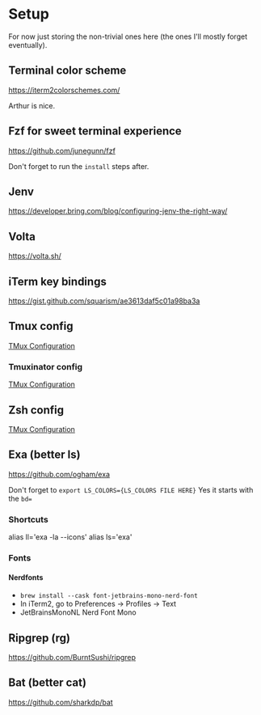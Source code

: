 # Setup

For now just storing the non-trivial ones here (the ones I'll mostly forget eventually).

## Terminal color scheme

https://iterm2colorschemes.com/

Arthur is nice.

## Fzf for sweet terminal experience

https://github.com/junegunn/fzf

Don't forget to run the `install` steps after.

## Jenv

https://developer.bring.com/blog/configuring-jenv-the-right-way/

## Volta

https://volta.sh/

## iTerm key bindings

https://gist.github.com/squarism/ae3613daf5c01a98ba3a

## Tmux config

[TMux Configuration](tmux-config.md)

### Tmuxinator config

[TMux Configuration](tmuxinator-config.md)

## Zsh config

[TMux Configuration](zsh-config.md)

## Exa (better ls)

https://github.com/ogham/exa

Don't forget to `export LS_COLORS={LS_COLORS FILE HERE}`
Yes it starts with the `bd=`

### Shortcuts

alias ll='exa -la --icons'
alias ls='exa'

### Fonts

#### Nerdfonts

- `brew install --cask font-jetbrains-mono-nerd-font`
- In iTerm2, go to Preferences → Profiles → Text
- JetBrainsMonoNL Nerd Font Mono

## Ripgrep (rg)

https://github.com/BurntSushi/ripgrep

## Bat (better cat)

https://github.com/sharkdp/bat
